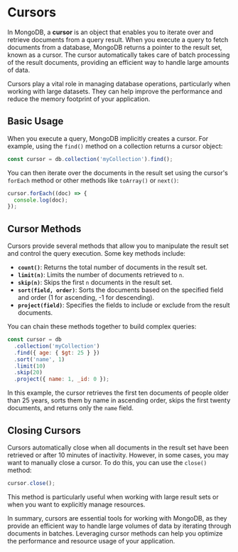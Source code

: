 # Cursors

In MongoDB, a **cursor** is an object that enables you to iterate over and retrieve documents from a query result. When you execute a query to fetch documents from a database, MongoDB returns a pointer to the result set, known as a cursor. The cursor automatically takes care of batch processing of the result documents, providing an efficient way to handle large amounts of data.

Cursors play a vital role in managing database operations, particularly when working with large datasets. They can help improve the performance and reduce the memory footprint of your application.

## Basic Usage

When you execute a query, MongoDB implicitly creates a cursor. For example, using the `find()` method on a collection returns a cursor object:

```javascript
const cursor = db.collection('myCollection').find();
```

You can then iterate over the documents in the result set using the cursor's `forEach` method or other methods like `toArray()` or `next()`:

```javascript
cursor.forEach((doc) => {
  console.log(doc);
});
```

## Cursor Methods

Cursors provide several methods that allow you to manipulate the result set and control the query execution. Some key methods include:

- **`count()`**: Returns the total number of documents in the result set.
- **`limit(n)`**: Limits the number of documents retrieved to `n`.
- **`skip(n)`**: Skips the first `n` documents in the result set.
- **`sort(field, order)`**: Sorts the documents based on the specified field and order (1 for ascending, -1 for descending).
- **`project(field)`**: Specifies the fields to include or exclude from the result documents.

You can chain these methods together to build complex queries:

```javascript
const cursor = db
  .collection('myCollection')
  .find({ age: { $gt: 25 } })
  .sort('name', 1)
  .limit(10)
  .skip(20)
  .project({ name: 1, _id: 0 });
```

In this example, the cursor retrieves the first ten documents of people older than 25 years, sorts them by name in ascending order, skips the first twenty documents, and returns only the `name` field.

## Closing Cursors

Cursors automatically close when all documents in the result set have been retrieved or after 10 minutes of inactivity. However, in some cases, you may want to manually close a cursor. To do this, you can use the `close()` method:

```javascript
cursor.close();
```

This method is particularly useful when working with large result sets or when you want to explicitly manage resources.

In summary, cursors are essential tools for working with MongoDB, as they provide an efficient way to handle large volumes of data by iterating through documents in batches. Leveraging cursor methods can help you optimize the performance and resource usage of your application.

